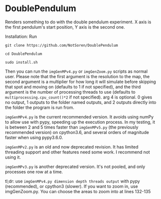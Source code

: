 # DoublePendulum
Renders something to do with the double pendulum experiment. X axis is the first pendulum's start position, Y axis is the second one. 

Installation:
Run 

`git clone https://github.com/NotSoren/DoublePendulum`

`cd DoublePendulum`

`sudo install.sh`

Then you can run the `imgGenMPv4.py` or `imgGenZoom.py` scripts as normal user. Please note that the first argument is the resolution to the map, the second argument is a multiplier for how long it will simulate before skipping that spot and moving on (defaults to 1 if not specified), and the third argument is the number of processing threads to use (defaults to `multiprocessing.cpu_count()*2` if not specified). arg 4 is optional. 0 gives no output, 1 outputs to the folder named outputs, and 2 outputs directly into the folder the program is run from. 

`imgGenMPv4.py` is the current recommended version. It avoids using numPy to allow use with pypy, speeding up the execution process. In my testing, it is between 2 and 5 times faster than `imgGenMPv5.py` (the previously recommended version) on cpython3.6, and several orders of magnitude faster when using pypy3.6.0. 

`imgGenMPv2.py` is an old and now deprecated revision. It has limited threading support and other features need some work. I recommend not using it. 

`imgGenMPv3.py` is another deprecated version. It's not pooled, and only processes one row at a time. 

tl;dr: use `imgGenMPv4.py dimension depth threads output` with pypy (recommended), or cpython3 (slower). If you want to zoom in, use imgGenZoom.py. You can choose the areas to zoom into at lines 132-135
